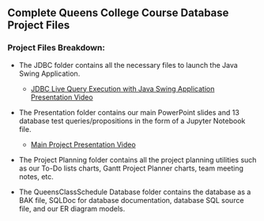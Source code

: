 ## Complete Queens College Course Database Project Files

### Project Files Breakdown:

- The JDBC folder contains all the necessary files to launch the Java Swing Application.
  - [JDBC Live Query Execution with Java Swing Application Presentation Video](https://drive.google.com/file/d/1bg0kWuVYL7iKooYyTPHXiwzM9Be-UWSi/view?usp=sharing)

- The Presentation folder contains our main PowerPoint slides and 13 database test queries/propositions in the form of a Jupyter Notebook file.
  - [Main Project Presentation Video](https://drive.google.com/file/d/17fB88NcLUVh42KcpJVARy_HElThOI0Wv/view?usp=sharing)

- The Project Planning folder contains all the project planning utilities such as our To-Do lists charts, Gantt Project Planner charts, team meeting notes, etc.

- The QueensClassSchedule Database folder contains the database as a BAK file, SQLDoc for database documentation, database SQL source file, and our ER diagram models.
